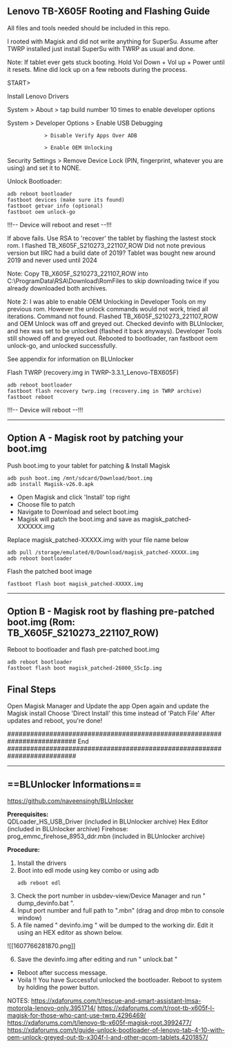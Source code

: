 
Lenovo TB-X605F Rooting and Flashing Guide
---------------------------------------------------------------------------------
All files and tools needed should be included in this repo.

I rooted with Magisk and did not write anything for SuperSu. Assume after TWRP installed just install SuperSu with TWRP as usual and done.

Note: If tablet ever gets stuck booting. Hold Vol Down + Vol up + Power until it resets. Mine did lock up on a few reboots during the process.


START>

Install Lenovo Drivers

System > About > tap build number 10 times to enable developer options

System > Developer Options > Enable USB Debugging

				> Disable Verify Apps Over ADB
    
				> Enable OEM Unlocking
    
Security Settings > Remove Device Lock (PIN, fingerprint, whatever you are using) and set it to NONE.


Unlock Bootloader:

```
adb reboot bootloader
fastboot devices (make sure its found)
fastboot getvar info (optional)
fastboot oem unlock-go
```

!!!-- Device will reboot and reset --!!!

If above fails. Use RSA to 'recover' the tablet by flashing the lastest stock rom. I flashed TB_X605F_S210273_221107_ROW Did not note previous version but IIRC had a build date of 2019? Tablet was bought new around 2019 and never used until 2024

Note: Copy TB_X605F_S210273_221107_ROW into C:\ProgramData\RSA\Download\RomFiles to skip downloading twice if you already downloaded both archives.

Note 2: I was able to enable OEM Unlocking in Developer Tools on my previous rom. However the unlock commands would not work, tried all iterations. Command not found. Flashed TB_X605F_S210273_221107_ROW and OEM Unlock was off and greyed out. Checked devinfo with BLUnlocker, and hex was set to be unlocked (flashed it back anyways). Developer Tools still showed off and greyed out. Rebooted to bootloader, ran fastboot oem unlock-go, and unlocked successfully. 

See appendix for information on BLUnlocker

Flash TWRP (recovery.img in TWRP-3.3.1_Lenovo-TBX605F)

```
adb reboot bootloader
fastboot flash recovery twrp.img (recovery.img in TWRP archive)
fastboot reboot
```

!!!-- Device will reboot --!!!

--------------------------------------------------------------------------
Option A - Magisk root by patching your boot.img
--------------------------------------------------------------------------
Push boot.img to your tablet for patching & Install Magisk

```
adb push boot.img /mnt/sdcard/Download/boot.img
adb install Magisk-v26.0.apk
```

- Open Magisk and click 'Install' top right
- Choose file to patch
- Navigate to Download and select boot.img
- Magisk will patch the boot.img and save as magisk_patched-XXXXXX.img
  
Replace magisk_patched-XXXXX.img with your file name below

```
adb pull /storage/emulated/0/Download/magisk_patched-XXXXX.img
adb reboot bootloader
```

Flash the patched boot image

```
fastboot flash boot magisk_patched-XXXXX.img
```



-------------------------------------------------------------------------------------------
Option B - Magisk root by flashing pre-patched boot.img (Rom: TB_X605F_S210273_221107_ROW)
-------------------------------------------------------------------------------------------
Reboot to bootloader and flash pre-patched boot.img

```
adb reboot bootloader
fastboot flash boot magisk_patched-26000_S5cIp.img
```


Final Steps
--------------------
Open Magisk Manager and Update the app
Open again and update the Magisk install
Choose 'Direct Install' this time instead of 'Patch File'
After updates and reboot, you're done!




##########################################################################
End
##########################################################################


--------------------------------------------------------------------------
==**BLUnlocker Informations**==
--------------------------------------------------------------------------
https://github.com/naveensingh/BLUnlocker

**Prerequisites:**  
QDLoader_HS_USB_Driver (included in BLUnlocker archive)
Hex Editor (included in BLUnlocker archive)
Firehose: prog_emmc_firehose_8953_ddr.mbn (included in BLUnlocker archive)
  
**Procedure:**  

1. Install the drivers
2. Boot into edl mode using key combo or using adb
    ```
    adb reboot edl
    ```
3. Check the port number in usbdev-view/Device Manager and run " dump_devinfo.bat ".
4. Input port number and full path to ".mbn" (drag and drop mbn to console window)
5. A file named " devinfo.img " will be dumped to the working dir. Edit it using an HEX editor as shown below.

![[1607766281870.png]]

6. Save the devinfo.img after editing and run " unlock.bat "
- Reboot after success message.
- Voila !! You have Successful unlocked the bootloader. Reboot to system by holding the power button.




NOTES:
https://xdaforums.com/t/rescue-and-smart-assistant-lmsa-motorola-lenovo-only.3951714/
https://xdaforums.com/t/root-tb-x605f-l-magisk-for-those-who-cant-use-twrp.4296469/
https://xdaforums.com/t/lenovo-tb-x605f-magisk-root.3992477/
https://xdaforums.com/t/guide-unlock-bootloader-of-lenovo-tab-4-10-with-oem-unlock-greyed-out-tb-x304f-l-and-other-qcom-tablets.4201857/
